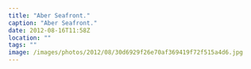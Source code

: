 ```yaml
---
title: "Aber Seafront."
caption: "Aber Seafront."
date: 2012-08-16T11:58Z
location: ""
tags: ""
image: /images/photos/2012/08/30d6929f26e70af369419f72f515a4d6.jpg
---
```

